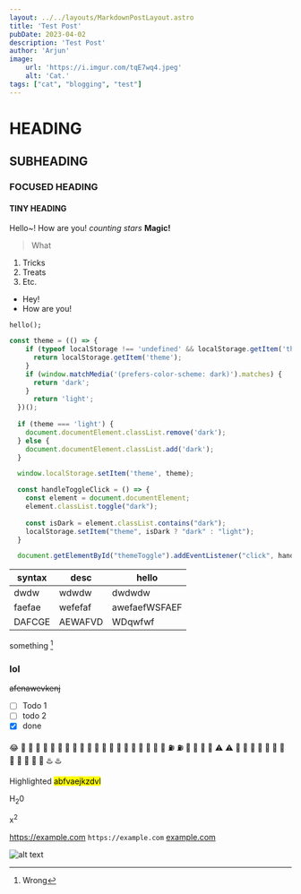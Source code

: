 ```yaml
---
layout: ../../layouts/MarkdownPostLayout.astro
title: 'Test Post'
pubDate: 2023-04-02
description: 'Test Post'
author: 'Arjun'
image:
    url: 'https://i.imgur.com/tqE7wq4.jpeg' 
    alt: 'Cat.'
tags: ["cat", "blogging", "test"]
---
```


# HEADING
## SUBHEADING
### FOCUSED HEADING
#### TINY HEADING

Hello~! How are you!
*counting stars*
**Magic!**

> What

1. Tricks
2. Treats
3. Etc.

- Hey!
- How are you!

`hello();`
```js
const theme = (() => {
    if (typeof localStorage !== 'undefined' && localStorage.getItem('theme')) {
      return localStorage.getItem('theme');
    }
    if (window.matchMedia('(prefers-color-scheme: dark)').matches) {
      return 'dark';
    }
      return 'light';
  })();
      
  if (theme === 'light') {
    document.documentElement.classList.remove('dark');
  } else {
    document.documentElement.classList.add('dark');
  }

  window.localStorage.setItem('theme', theme);

  const handleToggleClick = () => {
    const element = document.documentElement;
    element.classList.toggle("dark");
    
    const isDark = element.classList.contains("dark");
    localStorage.setItem("theme", isDark ? "dark" : "light");
  }

  document.getElementById("themeToggle").addEventListener("click", handleToggleClick);
```

|syntax|desc   |hello        |
|------|-------|-------------|
|dwdw  |wdwdw  |dwdwdw       |
|faefae|wefefaf|awefaefWSFAEF|
|DAFCGE|AEWAFVD|WDqwfwf      |

  something [^1]
  
### lol

~~afenawevkenj~~

- [ ] Todo 1
- [ ] todo 2
- [x] done 

😂
🚋 :train:	🚉 :station:	🚆 :train2:
🚅 :bullettrain_front:	🚄 :bullettrain_side:	🚈 :light_rail:
🚝 :monorail:	🚃 :railway_car:	🚎 :trolleybus:
🎫 :ticket:	⛽ :fuelpump:	🚦 :vertical_traffic_light:
🚥 :traffic_light:	⚠️ :warning:	🚧 :construction:
🔰 :beginner:	🏧 :atm:	🎰 :slot_machine:
🚏 :busstop:	💈 :barber:	♨️ :hotsprings:

Highlighted <mark>abfvaejkzdvl</mark>

H<sub>2</sub>0

x<sup>2</sup>

https://example.com
`https://example.com`
  [example.com](https://example.com)
  
![alt text](https://i.imgur.com/tqE7wq4.jpeg)
[^1]: Wrong
  
